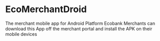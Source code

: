# EcoMerchantDroid
The merchant mobile app for Android Platform
Ecobank Merchants can download this App off the merchant portal and install the APK on their mobile devices
